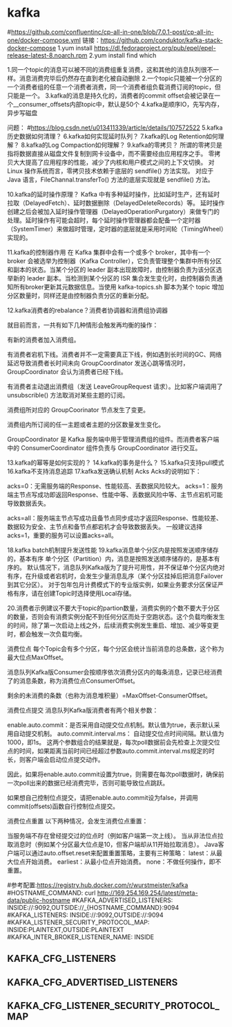 # kafka

#https://github.com/confluentinc/cp-all-in-one/blob/7.0.1-post/cp-all-in-one/docker-compose.yml
链接：https://github.com/conduktor/kafka-stack-docker-compose
1.yum install https://dl.fedoraproject.org/pub/epel/epel-release-latest-8.noarch.rpm
2.yum install find which


1.同一个topic的消息可以被不同的消费组重复消费，这和其他的消息队列很不一样。消息消费完毕后仍然存在直到老化被自动删除
2.一个topic只能被一个分区的一个消费者组的任意一个消费者消费，同一个消费者组负载消费订阅的topic，但只能是一个。
3.kafka的消息是持久化的，消费者的commit offset会被记录在一个__consumer_offsets内部topic中，默认是50个
4.kafka是顺序IO，先写内存，异步写磁盘

问题：
#https://blog.csdn.net/u013411339/article/details/107572522
5.kafka历史数据如何清理？
6.kafka如何实现延时队列？
7.kafka的Log Retention如何理解？
8.kafka的Log Compaction如何理解？
9.kafka的零拷贝？
所谓的零拷贝是指将数据直接从磁盘文件复制到网卡设备中，而不需要经由应用程序之手。
零拷贝大大提高了应用程序的性能，减少了内核和用户模式之间的上下文切换。
对 Linux 操作系统而言，零拷贝技术依赖于底层的 sendfile() 方法实现。
对应于 Java 语言，FileChannal.transferTo() 方法的底层实现就是 sendfile() 方法。

10.kafka的延时操作原理？
Kafka 中有多种延时操作，比如延时生产，还有延时拉取（DelayedFetch）、延时数据删除（DelayedDeleteRecords）等。
延时操作创建之后会被加入延时操作管理器（DelayedOperationPurgatory）来做专门的处理。延时操作有可能会超时，每个延时操作管理器都会配备一个定时器（SystemTimer）来做超时管理，定时器的底层就是采用时间轮（TimingWheel）实现的。

11.kafka的控制器作用
在 Kafka 集群中会有一个或多个 broker，其中有一个 broker 会被选举为控制器（Kafka Controller），它负责管理整个集群中所有分区和副本的状态。当某个分区的 leader 副本出现故障时，由控制器负责为该分区选举新的 leader 副本。当检测到某个分区的 ISR 集合发生变化时，由控制器负责通知所有broker更新其元数据信息。当使用 kafka-topics.sh 脚本为某个 topic 增加分区数量时，同样还是由控制器负责分区的重新分配。

12.kafka消费者的rebalance？消费者协调器和消费组协调器

就目前而言，一共有如下几种情形会触发再均衡的操作：

有新的消费者加入消费组。

有消费者宕机下线。消费者并不一定需要真正下线，例如遇到长时间的GC、网络延迟导致消费者长时间未向 GroupCoordinator 发送心跳等情况时，GroupCoordinator 会认为消费者已经下线。

有消费者主动退出消费组（发送 LeaveGroupRequest 请求）。比如客户端调用了 unsubscrible() 方法取消对某些主题的订阅。

消费组所对应的 GroupCoorinator 节点发生了变更。

消费组内所订阅的任一主题或者主题的分区数量发生变化。

GroupCoordinator 是 Kafka 服务端中用于管理消费组的组件。而消费者客户端中的 ConsumerCoordinator 组件负责与 GroupCoordinator 进行交互。


13.kafka的幂等是如何实现的？
14.kafka的事务是什么？
15.kafka只支持pull模式
16.kafka不支持消息追踪
17.kafka发送确认机制
Acks
Acks的说明如下：

acks=0：无需服务端的Response、性能较高、丢数据风险较大。
acks=1：服务端主节点写成功即返回Response、性能中等、丢数据风险中等、主节点宕机可能导致数据丢失。

acks=all：服务端主节点写成功且备节点同步成功才返回Response、性能较差、数据较为安全、主节点和备节点都宕机才会导致数据丢失。
一般建议选择acks=1，重要的服务可以设置acks=all。

18.kafka batch机制提升发送性能
19.kafka消息单个分区内是按照发送顺序储存的，基本有序
单个分区（Partition）内，消息是按照发送顺序储存的，是基本有序的。
默认情况下，消息队列Kafka版为了提升可用性，并不保证单个分区内绝对有序，在升级或者宕机时，会发生少量消息乱序（某个分区挂掉后把消息Failover到其它分区）。
对于包年包月计费模式下的专业版实例，如果业务要求分区保证严格有序，请在创建Topic时选择使用Local存储。

20.消费者示例建议不要大于topic的partion数量，消费实例的个数不要大于分区的数量，否则会有消费实例分配不到任何分区而处于空跑状态。这个负载均衡发生的时间，除了第一次启动上线之外，后续消费实例发生重启、增加、减少等变更时，都会触发一次负载均衡。


消费位点
每个Topic会有多个分区，每个分区会统计当前消息的总条数，这个称为最大位点MaxOffset。

消息队列Kafka版Consumer会按顺序依次消费分区内的每条消息，记录已经消费了的消息条数，称为消费位点ConsumerOffset。

剩余的未消费的条数（也称为消息堆积量）=MaxOffset-ConsumerOffset。

消费位点提交
消息队列Kafka版消费者有两个相关参数：

enable.auto.commit：是否采用自动提交位点机制。默认值为true，表示默认采用自动提交机制。
auto.commit.interval.ms： 自动提交位点时间间隔。默认值为1000，即1s。
这两个参数组合的结果就是，每次poll数据前会先检查上次提交位点的时间，如果距离当前时间已经超过参数auto.commit.interval.ms规定的时长，则客户端会启动位点提交动作。

因此，如果将enable.auto.commit设置为true，则需要在每次poll数据时，确保前一次poll出来的数据已经消费完毕，否则可能导致位点跳跃。

如果想自己控制位点提交，请把enable.auto.commit设为false，并调用commit(offsets)函数自行控制位点提交。

消费位点重置
以下两种情况，会发生消费位点重置：

当服务端不存在曾经提交过的位点时（例如客户端第一次上线）。
当从非法位点拉取消息时（例如某个分区最大位点是10，但客户端却从11开始拉取消息）。
Java客户端可以通过auto.offset.reset来配置重置策略，主要有三种策略：
latest：从最大位点开始消费。
earliest：从最小位点开始消费。
none：不做任何操作，即不重置。


#参考配置:https://registry.hub.docker.com/r/wurstmeister/kafka
#HOSTNAME_COMMAND: curl http://169.254.169.254/latest/meta-data/public-hostname
#KAFKA_ADVERTISED_LISTENERS: INSIDE://:9092,OUTSIDE://_{HOSTNAME_COMMAND}:9094
#KAFKA_LISTENERS: INSIDE://:9092,OUTSIDE://:9094
#KAFKA_LISTENER_SECURITY_PROTOCOL_MAP: INSIDE:PLAINTEXT,OUTSIDE:PLAINTEXT
#KAFKA_INTER_BROKER_LISTENER_NAME: INSIDE


## KAFKA_CFG_LISTENERS

## KAFKA_CFG_ADVERTISED_LISTENERS

## KAFKA_CFG_LISTENER_SECURITY_PROTOCOL_MAP